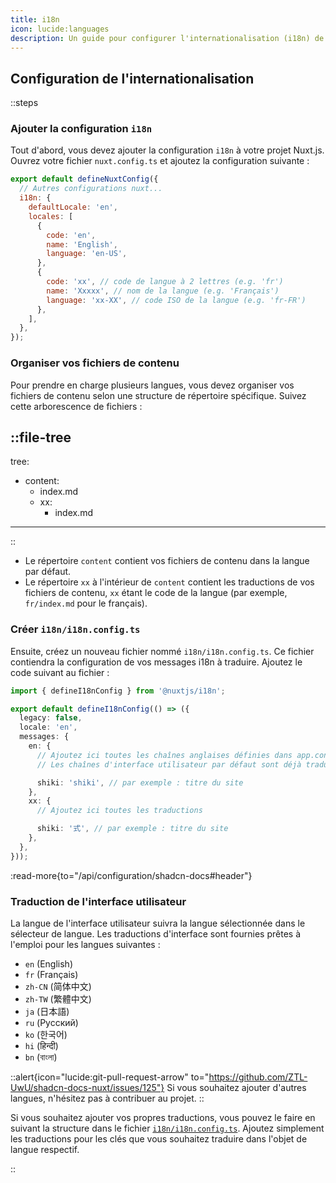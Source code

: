```yaml
---
title: i18n
icon: lucide:languages
description: Un guide pour configurer l'internationalisation (i18n) de votre shadcn-nuxt-docs
---
```


## Configuration de l'internationalisation

::steps
### Ajouter la configuration `i18n`

Tout d'abord, vous devez ajouter la configuration `i18n` à votre projet Nuxt.js. Ouvrez votre fichier `nuxt.config.ts` et ajoutez la configuration suivante :

```javascript
export default defineNuxtConfig({
  // Autres configurations nuxt...
  i18n: {
    defaultLocale: 'en',
    locales: [
      {
        code: 'en',
        name: 'English',
        language: 'en-US',
      },
      {
        code: 'xx', // code de langue à 2 lettres (e.g. 'fr')
        name: 'Xxxxx', // nom de la langue (e.g. 'Français')
        language: 'xx-XX', // code ISO de la langue (e.g. 'fr-FR')
      },
    ],
  },
});
```

### Organiser vos fichiers de contenu

Pour prendre en charge plusieurs langues, vous devez organiser vos fichiers de contenu selon une structure de répertoire spécifique. Suivez cette arborescence de fichiers :

::file-tree
---
tree:
  - content:
    - index.md
    - xx:
      - index.md
---
::

- Le répertoire `content` contient vos fichiers de contenu dans la langue par défaut.
- Le répertoire `xx` à l'intérieur de `content` contient les traductions de vos fichiers de contenu, `xx` étant le code de la langue (par exemple, `fr/index.md` pour le français).

### Créer `i18n/i18n.config.ts`

Ensuite, créez un nouveau fichier nommé `i18n/i18n.config.ts`. Ce fichier contiendra la configuration de vos messages i18n à traduire. Ajoutez le code suivant au fichier :

```typescript
import { defineI18nConfig } from '@nuxtjs/i18n';

export default defineI18nConfig(() => ({
  legacy: false,
  locale: 'en',
  messages: {
    en: {
      // Ajoutez ici toutes les chaînes anglaises définies dans app.config.ts, par exemple les titres dans header.nav ou toc.title
      // Les chaînes d'interface utilisateur par défaut sont déjà traduites prêtes à l'emploi

      shiki: 'shiki', // par exemple : titre du site
    },
    xx: {
      // Ajoutez ici toutes les traductions

      shiki: '式', // par exemple : titre du site
    },
  },
}));
```

:read-more{to="/api/configuration/shadcn-docs#header"}

### Traduction de l'interface utilisateur

La langue de l'interface utilisateur suivra la langue sélectionnée dans le sélecteur de langue. Les traductions d'interface sont fournies prêtes à l'emploi pour les langues suivantes :

- `en` (English)
- `fr` (Français)
- `zh-CN` (简体中文)
- `zh-TW` (繁體中文)
- `ja` (日本語)
- `ru` (Русский)
- `ko` (한국어)
- `hi` (हिन्दी)
- `bn` (বাংলা)

::alert{icon="lucide:git-pull-request-arrow" to="https://github.com/ZTL-UwU/shadcn-docs-nuxt/issues/125"}
Si vous souhaitez ajouter d'autres langues, n'hésitez pas à contribuer au projet.
::

Si vous souhaitez ajouter vos propres traductions, vous pouvez le faire en suivant la structure dans le fichier [`i18n/i18n.config.ts`](https://github.com/ZTL-UwU/shadcn-docs-nuxt/blob/main/i18n/i18n.config.ts). Ajoutez simplement les traductions pour les clés que vous souhaitez traduire dans l'objet de langue respectif.

::
